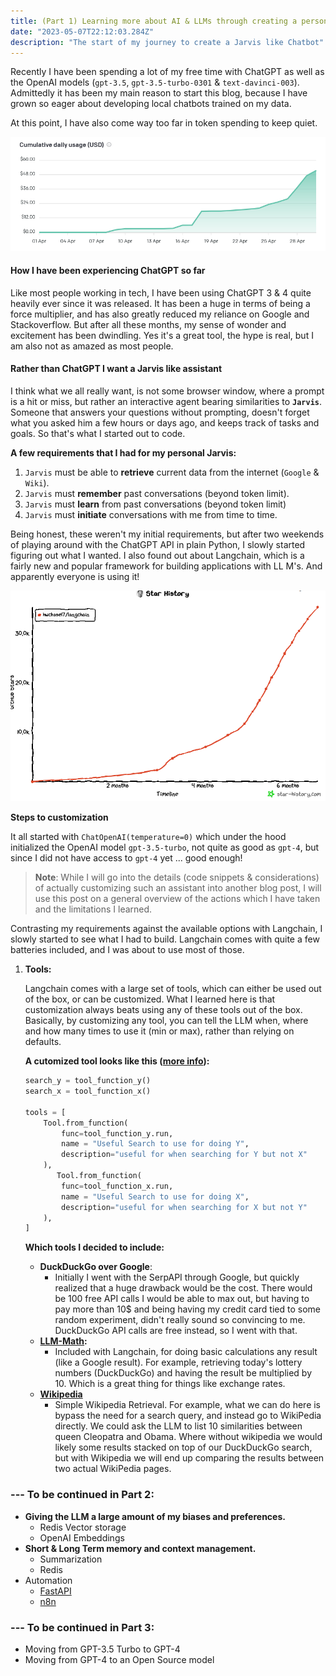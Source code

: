 ```yaml
---
title: (Part 1) Learning more about AI & LLMs through creating a personal assistant with Langchain 
date: "2023-05-07T22:12:03.284Z"
description: "The start of my journey to create a Jarvis like Chatbot"
---
```



Recently I have been spending a lot of my free time with ChatGPT as well as the OpenAI
models (`gpt-3.5`, `gpt-3.5-turbo-0301` & `text-davinci-003`). Admittedly it has been my main reason to start this blog,
because I have grown so eager about developing local chatbots trained on my data.

At this point, I have also come way too far in token spending to keep quiet.

![img.png](img.png)

#### How I have been experiencing ChatGPT so far

Like most people working in tech, I have been using ChatGPT 3 & 4 quite heavily ever since it was released. It has been
a huge in terms of being a force multiplier, and has also greatly reduced my reliance on Google and Stackoverflow. But
after all these months, my sense of wonder and excitement has been dwindling. Yes it's a great tool, the hype is real,
but I am also not as amazed as most people.

#### Rather than ChatGPT I want a Jarvis like assistant

I think what we all really want, is not some browser window, where a prompt is a hit or miss, but rather an interactive
agent bearing similarities to **`Jarvis`**. Someone that answers your questions without prompting, doesn't forget what
you
asked him a few hours or days ago, and keeps track of tasks and goals. So that's what I started out to code.

**A few requirements that I had for my personal Jarvis:**

1. `Jarvis` must be able to **retrieve** current data from the internet (`Google` & `Wiki`).
2. `Jarvis` must **remember** past conversations (beyond token limit).
3. `Jarvis` must **learn** from past conversations (beyond token limit)
4. `Jarvis` must **initiate** conversations with me from time to time.

Being honest, these weren't my initial requirements, but after two weekends of playing around with the ChatGPT API in
plain Python, I slowly started figuring out what I wanted. I also found out about Langchain, which is a fairly new and
popular framework for building applications with LL M's. And apparently everyone is using it!

![img_1.png](img_1.png)

**Steps to customization**

It all started with `ChatOpenAI(temperature=0)` which under the hood initialized the OpenAI model `gpt-3.5-turbo`, not
quite as good as `gpt-4`, but since I did not have access to `gpt-4` yet ... good enough!

> **Note**: While I will go into the details (code snippets & considerations) of actually customizing such an 
> assistant into another blog post, I will use this post on a general overview of the actions which I have taken 
> and the limitations I learned.

Contrasting my requirements against the available options with Langchain, I slowly started to see what I had to build.
Langchain comes with quite a few batteries included, and I was about to use most of those.

1. **Tools:**

   Langchain comes with a large set of tools, which can either be used out of the box, or can be customized. What I
   learned here is that customization always beats using any of these tools out of the box. Basically, by customizing
   any tool, you can tell the LLM when, where and how many times to use it (min or max), rather than relying on
   defaults.

   **A cutomized tool looks like
   this ([more info](https://python.langchain.com/en/latest/modules/agents/tools/custom_tools.html)):**

    ```python
    search_y = tool_function_y()
    search_x = tool_function_x()
    
    tools = [
        Tool.from_function(
            func=tool_function_y.run,
            name = "Useful Search to use for doing Y",
            description="useful for when searching for Y but not X"
        ),
           Tool.from_function(
            func=tool_function_x.run,
            name = "Useful Search to use for doing X",
            description="useful for when searching for X but not Y"
        ),
    ]
    ```

   **Which tools I decided to include:**

    - **DuckDuckGo over Google**:
        - Initially I went with the SerpAPI through Google, but quickly realized that a huge drawback would be the cost.
          There would be 100 free API calls I would be able to max out, but having to pay more than 10$ and being having
          my credit card tied to some random experiment, didn't really sound so convincing to me. DuckDuckGo API calls
          are free instead, so I went with that.
    - **[LLM-Math](https://python.langchain.com/en/latest/modules/chains/examples/llm_math.html):**
        - Included with Langchain, for doing basic calculations any result (like a Google result). For example,
          retrieving today's lottery numbers (DuckDuckGo) and having the result be multiplied by 10. Which is a great
          thing for things like exchange rates.
    - **[Wikipedia](https://python.langchain.com/en/latest/modules/agents/tools/examples/wikipedia.html)**
        - Simple Wikipedia Retrieval. For example, what we can do here is bypass the need for a search query, and
          instead go to WikiPedia directly. We could ask the LLM to list 10 similarities between queen Cleopatra and
          Obama. Where without wikipedia we would likely some results stacked on top of our DuckDuckGo search, but with
          Wikipedia we will end up comparing the results between two actual WikiPedia pages.
      
### --- To be continued in Part 2:

- **Giving the LLM a large amount of my biases and preferences.**
   - Redis Vector storage
   - OpenAI Embeddings
- **Short & Long Term memory and context management.**
    - Summarization
    - Redis
- Automation
  - [FastAPI](https://fastapi.tiangolo.com/)
  - [n8n](https://n8n.io/)
 
### --- To be continued in Part 3:

- Moving from GPT-3.5 Turbo to GPT-4
- Moving from GPT-4 to an Open Source model